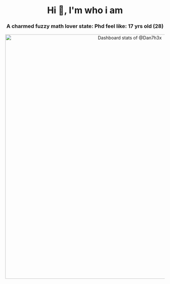 <h1 align="center">Hi 👋, I'm who i am</h1>
<h3 align="center">A charmed fuzzy math lover state: Phd feel like: 17 yrs old (28)</h3>

<!-- Copy-paste in your Readme.md file -->

<a href="https://next.ossinsight.io/widgets/official/compose-user-dashboard-stats?user_id=123359596" target="_blank" style="display: block" align="center">
  <picture>
    <source media="(prefers-color-scheme: dark)" srcset="https://next.ossinsight.io/widgets/official/compose-user-dashboard-stats/thumbnail.png?user_id=123359596&image_size=auto&color_scheme=dark" width="771" height="auto">
    <img alt="Dashboard stats of @Dan7h3x" src="https://next.ossinsight.io/widgets/official/compose-user-dashboard-stats/thumbnail.png?user_id=123359596&image_size=auto&color_scheme=light" width="771" height="auto">
  </picture>
</a>

<!-- Made with [OSS Insight](https://ossinsight.io/) -->

<!-- Made with [OSS Insight](https://ossinsight.io/) -->
